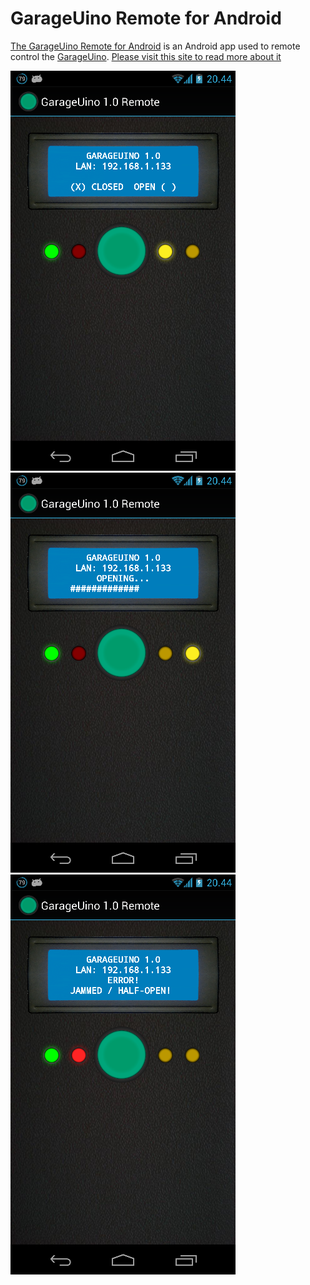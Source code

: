 GarageUino Remote for Android
=============================

[The GarageUino Remote for Android](http://xdevelopers.net/?p=173) is an Android app used to remote control the [GarageUino](https://github.com/hagronnestad/GarageUino).
[Please visit this site to read more about it](http://xdevelopers.net/?p=173)

![01](/screenshots/01.png "01")
![02](/screenshots/02.png "02")
![03](/screenshots/03.png "03")
